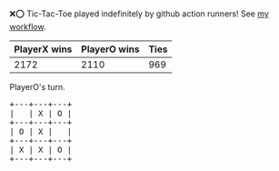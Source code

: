 :x::o: Tic-Tac-Toe played indefinitely by github action runners! See [my workflow](.github/workflows/play.yaml).

|PlayerX wins|PlayerO wins|Ties|
|-|-|-|
|2172|2110|969|

PlayerO's turn.

<pre>
+---+---+---+
|   | X | O |
+---+---+---+
| O | X |   |
+---+---+---+
| X | X | O |
+---+---+---+
</pre>